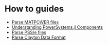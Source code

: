 # How to guides

- [Parse MATPOWER files](/how-to/parse-matpower/)
- [Understanding PowerSystems.jl Components](/how-to/understanding-powersystems-components/)
- [Parse PSS/e files](/how-to/parse-psse/)
- [Parse Clayton Data Format](/how-to/parse-clayton-data-format/)
